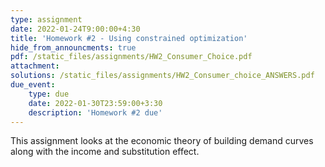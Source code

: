 ```yaml
---
type: assignment
date: 2022-01-24T9:00:00+4:30
title: 'Homework #2 - Using constrained optimization'
hide_from_announcments: true
pdf: /static_files/assignments/HW2_Consumer_Choice.pdf
attachment: 
solutions: /static_files/assignments/HW2_Consumer_choice_ANSWERS.pdf
due_event: 
    type: due
    date: 2022-01-30T23:59:00+3:30
    description: 'Homework #2 due'
---
```

This assignment looks at the economic theory of building demand curves along with the income and substitution effect.
